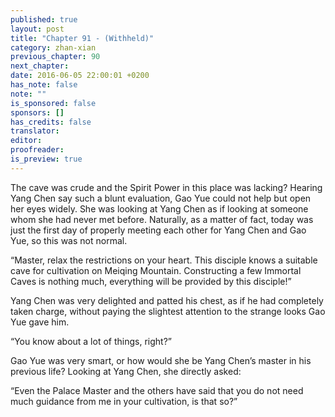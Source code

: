 ```yaml
---
published: true
layout: post
title: "Chapter 91 - (Withheld)"
category: zhan-xian
previous_chapter: 90
next_chapter:
date: 2016-06-05 22:00:01 +0200
has_note: false
note: ""
is_sponsored: false
sponsors: []
has_credits: false
translator:
editor:
proofreader:
is_preview: true
---
```

The cave was crude and the Spirit Power in this place was lacking? Hearing Yang Chen say such a blunt evaluation, Gao Yue could not help but open her eyes widely. She was looking at Yang Chen as if looking at someone whom she had never met before. Naturally, as a matter of fact, today was just the first day of properly meeting each other for Yang Chen and Gao Yue, so this was not normal.

“Master, relax the restrictions on your heart. This disciple knows a suitable cave for cultivation on Meiqing Mountain. Constructing a few Immortal Caves is nothing much, everything will be provided by this disciple!”

Yang Chen was very delighted and patted his chest, as if he had completely taken charge, without paying the slightest attention to the strange looks Gao Yue gave him.

“You know about a lot of things, right?”

Gao Yue was very smart, or how would she be Yang Chen’s master in his previous life? Looking at Yang Chen, she directly asked:

“Even the Palace Master and the others have said that you do not need much guidance from me in your cultivation, is that so?”

